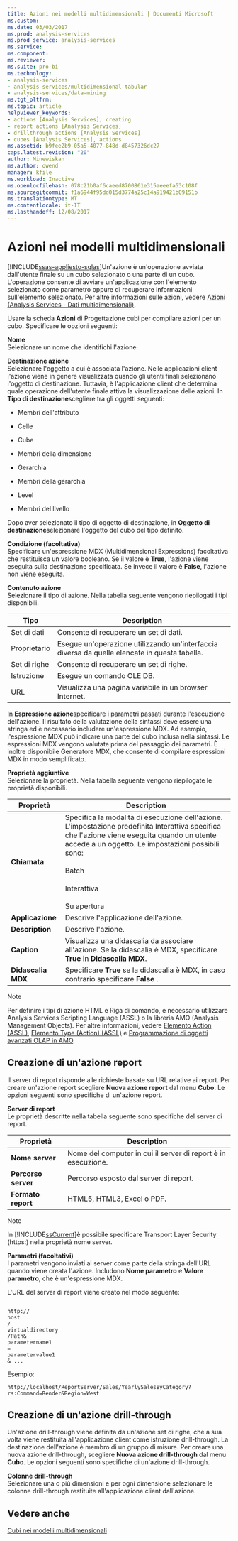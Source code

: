 ```yaml
---
title: Azioni nei modelli multidimensionali | Documenti Microsoft
ms.custom: 
ms.date: 03/03/2017
ms.prod: analysis-services
ms.prod_service: analysis-services
ms.service: 
ms.component: 
ms.reviewer: 
ms.suite: pro-bi
ms.technology:
- analysis-services
- analysis-services/multidimensional-tabular
- analysis-services/data-mining
ms.tgt_pltfrm: 
ms.topic: article
helpviewer_keywords:
- actions [Analysis Services], creating
- report actions [Analysis Services]
- drillthrough actions [Analysis Services]
- cubes [Analysis Services], actions
ms.assetid: b9fee2b9-05a5-4077-848d-d8457326dc27
caps.latest.revision: "20"
author: Minewiskan
ms.author: owend
manager: kfile
ms.workload: Inactive
ms.openlocfilehash: 078c21b0af6caeed8700861e315aeeefa53c108f
ms.sourcegitcommit: f1a6944f95dd015d3774a25c14a919421b09151b
ms.translationtype: MT
ms.contentlocale: it-IT
ms.lasthandoff: 12/08/2017
---
```

# <a name="actions-in-multidimensional-models"></a>Azioni nei modelli multidimensionali
[!INCLUDE[ssas-appliesto-sqlas](../../includes/ssas-appliesto-sqlas.md)]Un'azione è un'operazione avviata dall'utente finale su un cubo selezionato o una parte di un cubo. L'operazione consente di avviare un'applicazione con l'elemento selezionato come parametro oppure di recuperare informazioni sull'elemento selezionato. Per altre informazioni sulle azioni, vedere [Azioni &#40;Analysis Services - Dati multidimensionali&#41;](../../analysis-services/multidimensional-models/actions-analysis-services-multidimensional-data.md).  
  
 Usare la scheda **Azioni** di Progettazione cubi per compilare azioni per un cubo. Specificare le opzioni seguenti:  
  
 **Nome**  
 Selezionare un nome che identifichi l'azione.  
  
 **Destinazione azione**  
 Selezionare l'oggetto a cui è associata l'azione. Nelle applicazioni client l'azione viene in genere visualizzata quando gli utenti finali selezionano l'oggetto di destinazione. Tuttavia, è l'applicazione client che determina quale operazione dell'utente finale attiva la visualizzazione delle azioni. In **Tipo di destinazione**scegliere tra gli oggetti seguenti:  
  
-   Membri dell'attributo  
  
-   Celle  
  
-   Cube  
  
-   Membri della dimensione  
  
-   Gerarchia  
  
-   Membri della gerarchia  
  
-   Level  
  
-   Membri del livello  
  
 Dopo aver selezionato il tipo di oggetto di destinazione, in **Oggetto di destinazione**selezionare l'oggetto del cubo del tipo definito.  
  
 **Condizione (facoltativa)**  
 Specificare un'espressione MDX (Multidimensional Expressions) facoltativa che restituisca un valore booleano. Se il valore è **True**, l'azione viene eseguita sulla destinazione specificata. Se invece il valore è **False**, l'azione non viene eseguita.  
  
 **Contenuto azione**  
 Selezionare il tipo di azione. Nella tabella seguente vengono riepilogati i tipi disponibili.  
  
|Tipo|Description|  
|----------|-----------------|  
|Set di dati|Consente di recuperare un set di dati.|  
|Proprietario|Esegue un'operazione utilizzando un'interfaccia diversa da quelle elencate in questa tabella.|  
|Set di righe|Consente di recuperare un set di righe.|  
|Istruzione|Esegue un comando OLE DB.|  
|URL|Visualizza una pagina variabile in un browser Internet.|  
  
 In **Espressione azione**specificare i parametri passati durante l'esecuzione dell'azione. Il risultato della valutazione della sintassi deve essere una stringa ed è necessario includere un'espressione MDX. Ad esempio, l'espressione MDX può indicare una parte del cubo inclusa nella sintassi. Le espressioni MDX vengono valutate prima del passaggio dei parametri. È inoltre disponibile Generatore MDX, che consente di compilare espressioni MDX in modo semplificato.  
  
 **Proprietà aggiuntive**  
 Selezionare la proprietà. Nella tabella seguente vengono riepilogate le proprietà disponibili.  
  
|Proprietà|Description|  
|--------------|-----------------|  
|**Chiamata**|Specifica la modalità di esecuzione dell'azione. L'impostazione predefinita Interattiva specifica che l'azione viene eseguita quando un utente accede a un oggetto. Le impostazioni possibili sono:<br /><br /> Batch<br /><br /> Interattiva<br /><br /> Su apertura|  
|**Applicazione**|Descrive l'applicazione dell'azione.|  
|**Description**|Descrive l'azione.|  
|**Caption**|Visualizza una didascalia da associare all'azione. Se la didascalia è MDX, specificare **True** in **Didascalia MDX**.|  
|**Didascalia MDX**|Specificare **True** se la didascalia è MDX, in caso contrario specificare **False** .|  
  
> [!NOTE]  
>  Per definire i tipi di azione HTML e Riga di comando, è necessario utilizzare Analysis Services Scripting Language (ASSL) o la libreria AMO (Analysis Management Objects). Per altre informazioni, vedere [Elemento Action &#40;ASSL&#41;](../../analysis-services/scripting/objects/action-element-assl.md), [Elemento Type &#40;Action&#41; &#40;ASSL&#41;](../../analysis-services/scripting/properties/type-element-action-assl.md) e [Programmazione di oggetti avanzati OLAP in AMO](../../analysis-services/multidimensional-models/analysis-management-objects/programming-amo-olap-advanced-objects.md).  
  
## <a name="creating-a-reporting-action"></a>Creazione di un'azione report  
 Il server di report risponde alle richieste basate su URL relative ai report. Per creare un'azione report scegliere **Nuova azione report** dal menu **Cubo**. Le opzioni seguenti sono specifiche di un'azione report.  
  
 **Server di report**  
 Le proprietà descritte nella tabella seguente sono specifiche del server di report.  
  
|Proprietà|Description|  
|--------------|-----------------|  
|**Nome server**|Nome del computer in cui il server di report è in esecuzione.|  
|**Percorso server**|Percorso esposto dal server di report.|  
|**Formato report**|HTML5, HTML3, Excel o PDF.|  
  
> [!NOTE]  
>  In [!INCLUDE[ssCurrent](../../includes/sscurrent-md.md)]è possibile specificare Transport Layer Security (https:) nella proprietà nome server.  
  
 **Parametri (facoltativi)**  
 I parametri vengono inviati al server come parte della stringa dell'URL quando viene creata l'azione. Includono **Nome parametro** e **Valore parametro**, che è un'espressione MDX.  
  
 L'URL del server di report viene creato nel modo seguente:  
  
```  
  
http://  
host  
/  
virtualdirectory  
/Path&  
parametername1  
=  
parametervalue1  
& ...  
```  
  
 Esempio:  
  
```  
http://localhost/ReportServer/Sales/YearlySalesByCategory?rs:Command=Render&Region=West  
```  
  
## <a name="creating-a-drillthrough-action"></a>Creazione di un'azione drill-through  
 Un'azione drill-through viene definita da un'azione set di righe, che a sua volta viene restituita all'applicazione client come istruzione drill-through. La destinazione dell'azione è membro di un gruppo di misure. Per creare una nuova azione drill-through, scegliere **Nuova azione drill-through** dal menu **Cubo**. Le opzioni seguenti sono specifiche di un'azione drill-through.  
  
 **Colonne drill-through**  
 Selezionare una o più dimensioni e per ogni dimensione selezionare le colonne drill-through restituite all'applicazione client dall'azione.  
  
## <a name="see-also"></a>Vedere anche  
 [Cubi nei modelli multidimensionali](../../analysis-services/multidimensional-models/cubes-in-multidimensional-models.md)  
  
  
